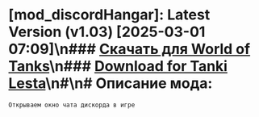 # [mod_discordHangar]: Latest Version (v1.03) [2025-03-01 07:09]\n### [**Скачать для World of Tanks**](https://github.com/spoter/spoter-mods/releases/download/latest/mod_discordHangar.zip)\n### [**Download for Tanki Lesta**](https://github.com/spoter/spoter-mods/releases/download/latest/mod_discordHangar_RU.zip)\n#\n# Описание мода:
    Открываем окно чата дискорда в игре




